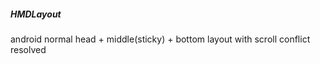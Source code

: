 ##### HMDLayout

android normal head + middle(sticky) + bottom layout with scroll conflict resolved



